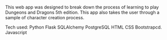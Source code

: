 This web app was designed to break down the process of learning to play Dungeons and Dragons 5th edition. This app also takes the user through a sample of character creation process. 

Tech used:
Python
Flask 
SQLAlchemy 
PostgreSQL
HTML
CSS
Bootstrapcd.
Javascript
